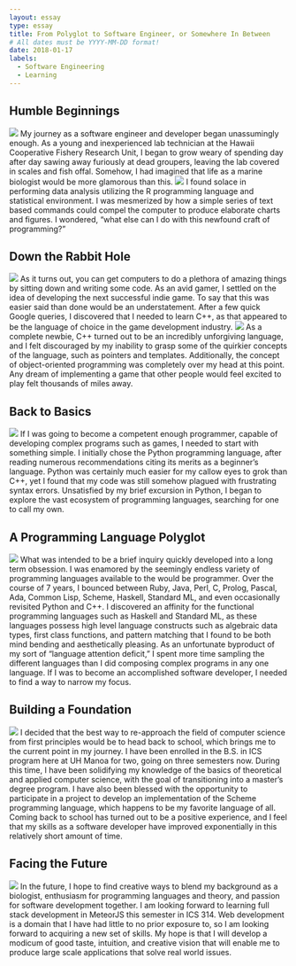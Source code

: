```yaml
---
layout: essay
type: essay
title: From Polyglot to Software Engineer, or Somewhere In Between
# All dates must be YYYY-MM-DD format!
date: 2018-01-17
labels:
  - Software Engineering
  - Learning
---
```


## Humble Beginnings

<img class="ui small left rounded floated image" src="../images/stinky-fish.jpg">
My journey as a software engineer and developer began unassumingly enough. As a young and inexperienced lab technician at the Hawaii Cooperative Fishery Research Unit, I began to grow weary of spending day after day sawing away furiously at dead groupers, leaving the lab covered in scales and fish offal. Somehow, I had imagined that life as a marine biologist would be more glamorous than this.

<img class="ui small right rounded floated image" src="../images/r-logo.jpeg">
I found solace in performing data analysis utilizing the R programming language and statistical environment. I was mesmerized by how a simple series of text based commands could compel the computer to produce elaborate charts and figures. I wondered, “what else can I do with this newfound craft of programming?”

## Down the Rabbit Hole

<img class="ui small left rounded floated image" src="../images/rabbit-hole.webp">
As it turns out, you can get computers to do a plethora of amazing things by sitting down and writing some code. As an avid gamer, I settled on the idea of developing the next successful indie game. To say that this was easier said than done would be an understatement. After a few quick Google queries, I discovered that I needed to learn C++, as that appeared to be the language of choice in the game development industry. 

<img class="ui small right rounded floated image" src="../images/pointer-joke.jpg">
As a complete newbie, C++ turned out to be an incredibly unforgiving language, and I felt discouraged by my inability to grasp some of the quirkier concepts of the language, such as pointers and templates. Additionally, the concept of object-oriented programming was completely over my head at this point. Any dream of implementing a game that other people would feel excited to play felt thousands of miles away.

## Back to Basics

<img class="ui small left rounded floated image" src="../images/white-space.jpg">
If I was going to become a competent enough programmer, capable of developing complex programs such as games, I needed to start with something simple. I initially chose the Python programming language, after reading numerous recommendations citing its merits as a beginner’s language. Python was certainly much easier for my callow eyes to grok than C++, yet I found that my code was still somehow plagued with frustrating syntax errors. Unsatisfied by my brief excursion in Python, I began to explore the vast ecosystem of programming languages, searching for one to call my own. 

## A Programming Language Polyglot

<img class="ui small right rounded floated image" src="../images/first-class-function.png">
What was intended to be a brief inquiry quickly developed into a long term obsession. I was enamored by the seemingly endless variety of programming languages available to the would be programmer. Over the course of 7 years, I bounced between Ruby, Java, Perl, C, Prolog, Pascal, Ada, Common Lisp, Scheme, Haskell, Standard ML, and even occasionally revisited Python and C++. I discovered an affinity for the functional programming languages such as Haskell and Standard ML, as these languages possess high level language constructs such as algebraic data types, first class functions, and pattern matching that I found to be both mind bending and aesthetically pleasing. As an unfortunate byproduct of my sort of “language attention deficit,” I spent more time sampling the different languages than I did composing complex programs in any one language. If I was to become an accomplished software developer, I needed to find a way to narrow my focus.

## Building a Foundation

<img class="ui small left rounded floated image" src="../images/foundation.jpg">
I decided that the best way to re-approach the field of computer science from first principles would be to head back to school, which brings me to the current point in my journey. I have been enrolled in the B.S. in ICS program here at UH Manoa for two, going on three semesters now. During this time, I have been solidifying my knowledge of the basics of theoretical and applied computer science, with the goal of transitioning into a master’s degree program. I have also been blessed with the opportunity to participate in a project to develop an implementation of the Scheme programming language, which happens to be my favorite language of all. Coming back to school has turned out to be a positive experience, and I feel that my skills as a software developer have improved exponentially in this relatively short amount of time.

## Facing the Future

<img class="ui small right rounded floated image" src="../images/future.jpg">
In the future, I hope to find creative ways to blend my background as a biologist, enthusiasm for  programming languages and theory, and passion for software development together. I am looking forward to learning full stack development in MeteorJS this semester in ICS 314. Web development is a domain that I have had little to no prior exposure to, so I am looking forward to acquiring a new set of skills. My hope is that I will develop a modicum of good taste, intuition, and creative vision that will enable me to produce large scale applications that solve real world issues.
